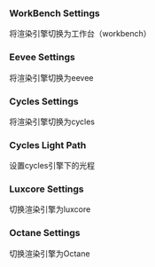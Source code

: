 ### WorkBench Settings

将渲染引擎切换为工作台（workbench）

### Eevee Settings

将渲染引擎切换为eevee

### Cycles Settings

将渲染引擎切换为cycles

### Cycles Light Path

设置cycles引擎下的光程

### Luxcore Settings

切换渲染引擎为luxcore

### Octane Settings

切换渲染引擎为Octane
